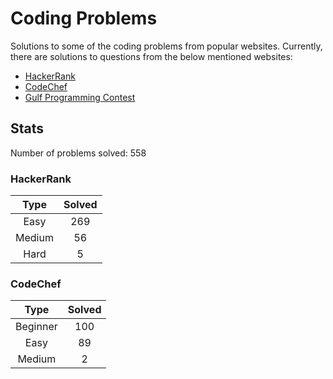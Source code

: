 # Coding Problems

Solutions to some of the coding problems from popular websites. Currently, there are solutions to questions from the below mentioned websites:
* [HackerRank](HackerRank "HackerRank")
* [CodeChef](CodeChef "CodeChef")
* [Gulf Programming Contest](Gulf%20Programming%20Contest "GPC")

## Stats

Number of problems solved: 558

### HackerRank

|Type|Solved|
|:---:|:---:|
|Easy|269|
|Medium|56|
|Hard|5|

### CodeChef

|Type|Solved|
|:---:|:---:|
|Beginner|100|
|Easy|89|
|Medium|2|